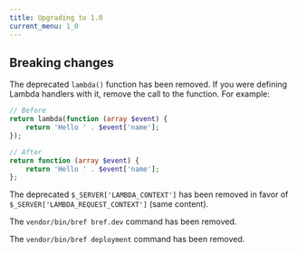 ```yaml
---
title: Upgrading to 1.0
current_menu: 1_0
---
```


## Breaking changes

The deprecated `lambda()` function has been removed. If you were defining Lambda handlers with it, remove the call to the function. For example:

```php
// Before
return lambda(function (array $event) {
    return 'Hello ' . $event['name'];
});

// After
return function (array $event) {
    return 'Hello ' . $event['name'];
};
```

The deprecated `$_SERVER['LAMBDA_CONTEXT']` has been removed in favor of `$_SERVER['LAMBDA_REQUEST_CONTEXT']` (same content).

The `vendor/bin/bref bref.dev` command has been removed.

The `vendor/bin/bref deployment` command has been removed.
